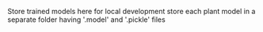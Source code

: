 Store trained models here for local development
store each plant model in a separate folder having '.model' and '.pickle' files